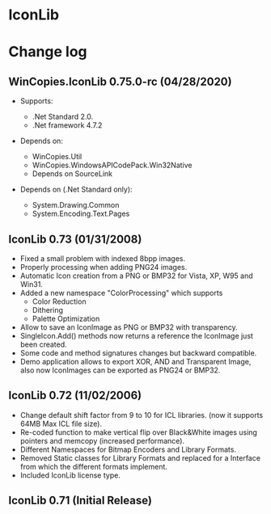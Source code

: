 IconLib
=======

Change log
==========

WinCopies.IconLib 0.75.0-rc (04/28/2020)
----------------------------------------

- Supports:
    - .Net Standard 2.0.
    - .Net framework 4.7.2
- Depends on:
    - WinCopies.Util
    - WinCopies.WindowsAPICodePack.Win32Native
    - Depends on SourceLink

- Depends on (.Net Standard only):
    - System.Drawing.Common
    - System.Encoding.Text.Pages

IconLib 0.73 (01/31/2008)
-------------------------

- Fixed a small problem with indexed 8bpp images.
- Properly processing when adding PNG24 images.
- Automatic Icon creation from a PNG or BMP32 for Vista, XP, W95 and Win31.
- Added a new namespace "ColorProcessing" which supports
  - Color Reduction
  - Dithering
  - Palette Optimization 
- Allow to save an IconImage as PNG or BMP32 with transparency.
- SingleIcon.Add() methods now returns a reference the IconImage just been created.
- Some code and method signatures changes but backward compatible.
- Demo application allows to export XOR, AND and Transparent Image, also now IconImages can be exported as PNG24 or BMP32. 

IconLib 0.72 (11/02/2006)
-------------------------

- Change default shift factor from 9 to 10 for ICL libraries. (now it supports 64MB Max ICL file size).
- Re-coded function to make vertical flip over Black&White images using pointers and memcopy (increased performance).
- Different Namespaces for Bitmap Encoders and Library Formats.
- Removed Static classes for Library Formats and replaced for a Interface from which the different formats implement.
- Included IconLib license type.

IconLib 0.71 (Initial Release)
------------------------------
